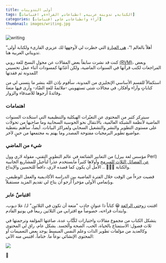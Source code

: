 ```yaml
---
title: أولى التدوينات
tags: [الكتابة, تدوينة عربية, انطباعات, القراءة, اقتباسات]
categories: [آراء وانطباعات, عام, اقتباسات]
thumbnail: images/writing.jpg
---
```


<img src="{{ site.baseurl_root }}/public/images/writing.jpg" class="post-image resize-sm center-image" alt="writing" />

”أهلاً بالعالم !“، [هي العبارة](https://en.wikipedia.org/wiki/%22Hello,_World!%22_program) التي خطرت لي لأوجهها لك عزيزي القارىء ولكتابة أولى تدويناتي العربية هنا.

كنت قد نشرت سابقاً بعض المقالات عن محول النسخ للغة روبي [(RVM)](https://rvm.io/)، وبعض المراجعات لكتب قرأتها في السنوات الماضية، ولكن أعَدّتها كمسودات أثناء عمل تحسيني للمدونة ثم فقدتها!

استكمالاً للقسم الأساسي الإنجليزي من المدونة، سأقوم بإذن الله بنشر ما يتسنى لي من كتاباتٍ وآراء وأفكار، في مجالات شتى تستهويني -ملائمةً للغةِ الضّاد- وأرى فيها متعةً وفائدةً أرجوها للأصدقاء والزوار. 

<!-- post-excerpt -->

### **اهتمامات**

سيتركز كثير من المحتوى عن التغيّرات الهيكلية والتنظيمية التي استجّدت السنوات الماضية لأنظمة الشبكة العالمية، بالانتقال نحو الحوسبة السحابية وما صاحبها من تحولات على مستوى التطوير والنشر والتشغيل السحابي ولمراكز البيانات. أيضاً، سأهتم بتغطية مواضيع تطوير البرمجيات مفتوحة المصدر وما يهتم به مجتمعها من حينٍ لآخر.

### **شيء من الماضي**

من التعابير الشائعة في عالم التطوير التقني، مقولة لاري وول (مؤسس لغة بيرل Perl) [عن الفضائل الثلاث للمبرمج](https://wiki.c2.com/?LazinessImpatienceHubris/) وأولاها كثيراً مايستخدم عذراً لتأجيل للمشاريع الجانبية والكتابة 🤷🏻‍♂️ .. الأمل أن يكون كما قصده لاري، دافعاً للتحسين والإبداع.

قضيت جزءاً من الوقت خلال الفترة الماضية بين الدراسة الأكاديمية والعمل الوظيفي، وبإتمامي الأولى مؤخراً أرجو أن يتاح لي تقديم المزيد مستقبلاً.

### **اقتباسٌ عابر**

اقتنت [زوجتي الرائعة](https://twitter.com/zohor92) 😀 كتاباً ذا عنوانٍ جاذب "متعة أن تكون في الثلاثين" لـ/ علا ديوب، وابتدأت قراءته، خصوصاً مع اقترابي من الثلاثين ربيعاً في يونيو القادم.

يتشكل الكتاب من مجموع مقالات واختيارات لكُتَّابٍ عدة، صاغتها المؤلفة وترجمتها في ثلاث فصول: الاستمتاع بالحياة، الحب، الصحة والجسد. بشكل عام، راق لي المحتوى وكالعديد من مؤلفات تطوير الذات وعلم النفس المبسط يوجد بعض التعميمات أو المحتوى الإنشائي نوعاً ما. ختاماً، اقتبس منه الآتي:

<img src="{{ site.baseurl_root }}/public/images/to-be-in-30s-book.jpg" class="post-image resize-md center-image" />

🌹
